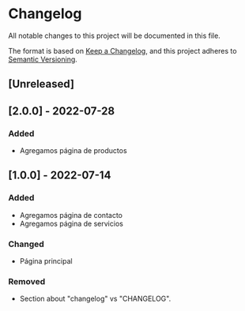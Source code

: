 # Changelog
All notable changes to this project will be documented in this file.

The format is based on [Keep a Changelog](https://keepachangelog.com/en/1.0.0/),
and this project adheres to [Semantic Versioning](https://semver.org/spec/v2.0.0.html).

## [Unreleased]

## [2.0.0] - 2022-07-28
### Added
- Agregamos página de productos

## [1.0.0] - 2022-07-14
### Added
- Agregamos página de contacto
- Agregamos página de servicios

### Changed
- Página principal

### Removed
- Section about "changelog" vs "CHANGELOG".
